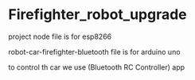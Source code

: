 # Firefighter_robot_upgrade

project node file is for esp8266

robot-car-firefighter-bluetooth file is for arduino uno

to control th car we use (Bluetooth RC Controller) app
